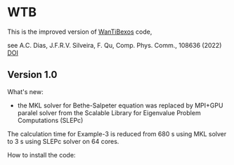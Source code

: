 # WTB

This is the improved version of [WanTiBexos](https://github.com/ac-dias/wantibexos) code,

see A.C. Dias, J.F.R.V. Silveira, F. Qu, Comp. Phys. Comm., 108636 (2022) [DOI](https://doi.org/10.1016/j.cpc.2022.108636)

## Version 1.0
What's new:

- the MKL solver for Bethe-Salpeter equation was replaced by MPI+GPU paralel solver from the Scalable Library for Eigenvalue Problem Computations (SLEPc)

The calculation time for Example-3 is reduced from 680 s using MKL solver to 3 s using SLEPc solver on 64 cores.

How to install the code:

  
